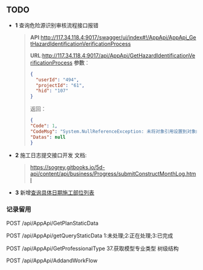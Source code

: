 ## TODO

- **1** 查询危险源识别审核流程接口报错

    > **API**:http://117.34.118.4:9017/swagger/ui/index#!/AppApi/AppApi_GetHazardIdentificationVerificationProcess
    >
    > **URL**:http://117.34.118.4:9017/api/AppApi/GetHazardIdentificationVerificationProcess
    > **参数**：
    > 
    >    ``` json
    >    {
    >      "userId": "494",
    >      "projectId": "61",
    >      "hid": "107"
    >    }
    >    ```
    >
    >    返回：
    >
    >   ``` json
    >   {
    >   "Code": 1,
    >   "CodeMsg": "System.NullReferenceException: 未将对象引用设置到对象的实例。\r\n   在 ConstructionProcessManageAPI.Controllers.AppApiController.GetHazardIdentificationVerificationProcess(HazardId Pmodel)",
    >   "Datas": null
    >   }
    >   ```


- **2** 施工日志提交接口开发
    文档:

    > https://sogrey.gitbooks.io/5d-api/content/api/business/Progress/submitConstructMonthLog.html


- **3** 新增[查询具体日期施工部位列表](api/business/Progress/GetconstructionSites.md)



### 记录留用

POST /api/AppApi/GetPlanStaticData

POST /api/AppApi/getQueryStaticData 1:未处理;2:正在处理;3:已完成

POST /api/AppApi/GetProfessionalType 37.获取模型专业类型 树级结构

POST /api/AppApi/AddandWorkFlow
